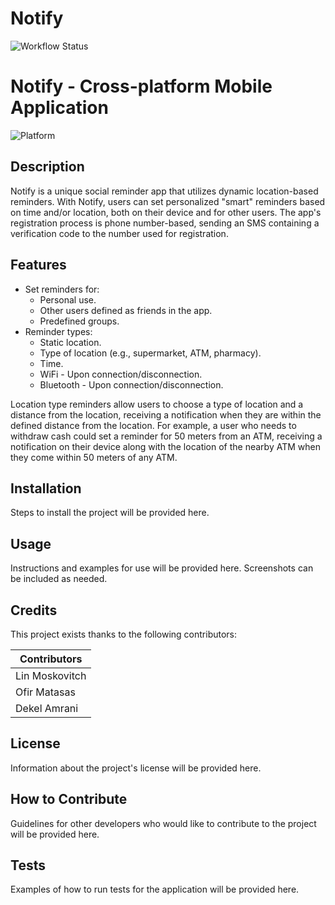 # Notify

![Workflow Status](https://github.com/OfirMatasas/Notify/workflows/Build%20and%20deploy%20dotnet%20core%20app%20to%20Azure%20Function%20App%20-%20NotifyMTA/badge.svg)

# Notify - Cross-platform Mobile Application

![Platform](https://img.shields.io/badge/platform-Xamarin-blue)

## Description

Notify is a unique social reminder app that utilizes dynamic location-based reminders. With Notify, users can set personalized "smart" reminders based on time and/or location, both on their device and for other users. The app's registration process is phone number-based, sending an SMS containing a verification code to the number used for registration.

## Features

- Set reminders for:
    - Personal use.
    - Other users defined as friends in the app.
    - Predefined groups.
- Reminder types:
    - Static location.
    - Type of location (e.g., supermarket, ATM, pharmacy).
    - Time.
    - WiFi - Upon connection/disconnection.
    - Bluetooth - Upon connection/disconnection.

Location type reminders allow users to choose a type of location and a distance from the location, receiving a notification when they are within the defined distance from the location. For example, a user who needs to withdraw cash could set a reminder for 50 meters from an ATM, receiving a notification on their device along with the location of the nearby ATM when they come within 50 meters of any ATM.

## Installation

Steps to install the project will be provided here.

## Usage

Instructions and examples for use will be provided here. Screenshots can be included as needed.

## Credits

This project exists thanks to the following contributors:

| Contributors   |
|----------------|
| Lin Moskovitch |
| Ofir Matasas   |
| Dekel Amrani   |

## License

Information about the project's license will be provided here.

## How to Contribute

Guidelines for other developers who would like to contribute to the project will be provided here.

## Tests

Examples of how to run tests for the application will be provided here.

